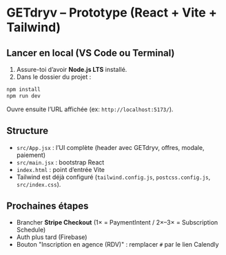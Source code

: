 # GETdryv – Prototype (React + Vite + Tailwind)

## Lancer en local (VS Code ou Terminal)
1. Assure-toi d’avoir **Node.js LTS** installé.
2. Dans le dossier du projet :

```bash
npm install
npm run dev
```

Ouvre ensuite l’URL affichée (ex: `http://localhost:5173/`).

## Structure
- `src/App.jsx` : l’UI complète (header avec GETdryv, offres, modale, paiement)
- `src/main.jsx` : bootstrap React
- `index.html` : point d’entrée Vite
- Tailwind est déjà configuré (`tailwind.config.js`, `postcss.config.js`, `src/index.css`).

## Prochaines étapes
- Brancher **Stripe Checkout** (1× = PaymentIntent / 2×–3× = Subscription Schedule)
- Auth plus tard (Firebase)
- Bouton "Inscription en agence (RDV)" : remplacer `#` par le lien Calendly
